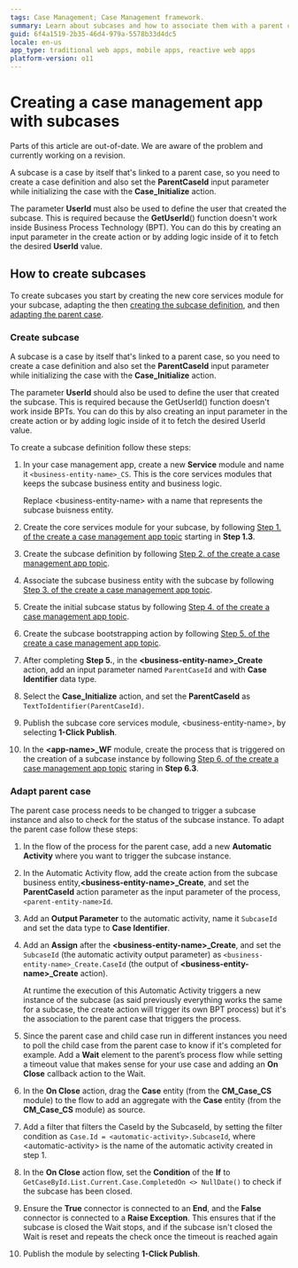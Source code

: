 ```yaml
---
tags: Case Management; Case Management framework.
summary: Learn about subcases and how to associate them with a parent case.
guid: 6f4a1519-2b35-46d4-979a-5578b33d4dc5
locale: en-us
app_type: traditional web apps, mobile apps, reactive web apps
platform-version: o11
---
```


# Creating a case management app with subcases 

<div class="warning" markdown="1">

Parts of this article are out-of-date. We are aware of the problem and currently working on a revision.

</div>

A subcase is a case by itself that's linked to a parent case, so you need to create a case definition and also set the **ParentCaseId** input parameter while initializing the case with the **Case_Initialize** action.

The parameter **UserId** must also be used to define the user that created the subcase. This is required because the **GetUserId**() function doesn't work inside Business Process Technology (BPT). You can do this by creating an input parameter in the create action or by adding logic inside of it to fetch the desired **UserId** value.

## How to create subcases

To create subcases you start by creating the new core services module for your subcase, adapting the then [creating the subcase definition](#create-subcase), and then [adapting the parent case](#adapt-parent-case).

### Create subcase

A subcase is a case by itself that's linked to a parent case, so you need to create a case definition and also set the **ParentCaseId** input parameter while initializing the case with the **Case_Initialize** action.

<div class="info" markdown="1">

The parameter **UserId** should also be used to define the user that created the subcase. This is required because the GetUserId() function doesn't work inside BPTs. You can do this by also creating an input parameter in the create action or by adding logic inside of it to fetch the desired UserId value.

</div>

To create a subcase definition follow these steps:

1. In your case management app, create a new **Service** module and name it `<business-entity-name>_CS`. This is the core services modules that keeps the subcase business entity and business logic.

    <div class='info' markdown='1'>

    Replace &lt;business-entity-name&gt; with a name that represents the subcase buisness entity.

    </div>

1. Create the core services module for your subcase, by following [Step 1. of the create a case management app topic](bootstrap-app.md#step1) starting in **Step 1.3**.

1. Create the subcase definition by following [Step 2. of the create a case management app topic](bootstrap-app.md#step2).

1. Associate the subcase business entity with the subcase by following [Step 3. of the create a case management app topic](bootstrap-app.md#step3).

1. Create the initial subcase status by following [Step 4. of the create a case management app topic](bootstrap-app.md#step4).

1. Create the subcase bootstrapping action by following [Step 5. of the create a case management app topic](bootstrap-app.md#step5).

1. After completing **Step 5.**, in the **&lt;business-entity-name&gt;_Create** action, add an input parameter named `ParentCaseId` and with **Case Identifier** data type.

1. Select the **Case_Initialize** action, and set the **ParentCaseId** as `TextToIdentifier(ParentCaseId)`.

1. Publish the subcase core services module, &lt;business-entity-name&gt;, by selecting **1-Click Publish**.

1. In the **&lt;app-name&gt;_WF** module, create the process that is triggered on the creation of a subcase instance by following [Step 6. of the create a case management app topic](bootstrap-app.md#step6) staring in **Step 6.3**.

### Adapt parent case

The parent case process needs to be changed to trigger a subcase instance and also to check for the status of the subcase instance. To adapt the parent case follow these steps:

1. In the flow of the process for the parent case, add a new **Automatic Activity** where you want to trigger the subcase instance.

1. In the Automatic Activity flow, add the create action from the subcase business entity,**&lt;business-entity-name&gt;_Create**, and set the **ParentCaseId** action parameter as the input parameter of the process, `<parent-entity-name>Id`.

1. Add an **Output Parameter** to the automatic activity, name it `SubcaseId` and set the data type to **Case Identifier**.

1. Add an **Assign** after the **&lt;business-entity-name&gt;\_Create**, and set the `SubcaseId` (the automatic activity output parameter) as `<business-entity-name>_Create.CaseId` (the output of **&lt;business-entity-name&gt;\_Create** action).

    <div class="info" markdown="1">

    At runtime the execution of this Automatic Activity triggers a new instance of the subcase (as said previously everything works the same for a subcase, the create action will trigger its own BPT process) but it's the association to the parent case that triggers the process.

    </div>

1. Since the parent case and child case run in different instances you need to poll the child case from the parent case to know if it's completed for example. Add a **Wait** element to the parent’s process flow while setting a timeout value that makes sense for your use case and adding an **On Close** callback action to the Wait.

1. In the **On Close** action, drag the **Case** entity (from the **CM_Case_CS** module) to the flow to add an aggregate with the **Case** entity (from the **CM_Case_CS** module) as source.

1. Add a filter that filters the CaseId by the SubcaseId, by setting the filter condition as `Case.Id = <automatic-activity>.SubcaseId`, where &lt;automatic-activity&gt; is the name of the automatic activity created in step 1.

1. In the **On Close** action flow, set the **Condition** of the **If** to `GetCaseById.List.Current.Case.CompletedOn <> NullDate()` to check if the subcase has been closed.

1. Ensure the **True** connector is connected to an **End**, and the **False** connector is connected to a **Raise Exception**. This ensures that if the subcase is closed the Wait stops, and if the subcase isn't closed the Wait is reset and repeats the check once the timeout is reached again

1. Publish the module by selecting **1-Click Publish**.
